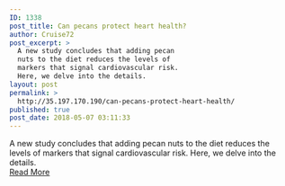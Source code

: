 ```yaml
---
ID: 1338
post_title: Can pecans protect heart health?
author: Cruise72
post_excerpt: >
  A new study concludes that adding pecan
  nuts to the diet reduces the levels of
  markers that signal cardiovascular risk.
  Here, we delve into the details.
layout: post
permalink: >
  http://35.197.170.190/can-pecans-protect-heart-health/
published: true
post_date: 2018-05-07 03:11:33
---
```

A new study concludes that adding pecan nuts to the diet reduces the levels of markers that signal cardiovascular risk. Here, we delve into the details.<br/><a style="white-space: nowrap" href="https://www.medicalnewstoday.com/articles/321317.php" class="button purchase" rel="nofollow noopener" target="_blank">Read More</a>
